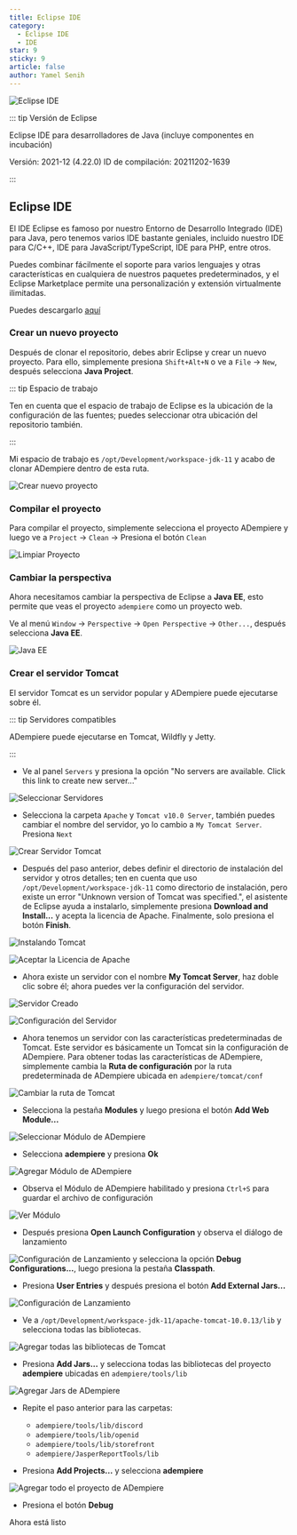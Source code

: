 ```yaml
---
title: Eclipse IDE
category:
  - Eclipse IDE
  - IDE
star: 9
sticky: 9
article: false
author: Yamel Senih
---
```


![Eclipse IDE](/assets/img/docs/develop-guide/getting-started/eclipse-ide-opening.png)

::: tip Versión de Eclipse

Eclipse IDE para desarrolladores de Java (incluye componentes en incubación)

Versión: 2021-12 (4.22.0)
ID de compilación: 20211202-1639

:::

## Eclipse IDE

El IDE Eclipse es famoso por nuestro Entorno de Desarrollo Integrado (IDE) para Java, pero tenemos varios IDE bastante geniales, incluido nuestro IDE para C/C++, IDE para JavaScript/TypeScript, IDE para PHP, entre otros.

Puedes combinar fácilmente el soporte para varios lenguajes y otras características en cualquiera de nuestros paquetes predeterminados, y el Eclipse Marketplace permite una personalización y extensión virtualmente ilimitadas.

Puedes descargarlo [aquí](https://www.eclipse.org/downloads/packages/release/2022-09/r/eclipse-ide-enterprise-java-and-web-developers)

### Crear un nuevo proyecto
Después de clonar el repositorio, debes abrir Eclipse y crear un nuevo proyecto. Para ello, simplemente presiona `Shift+Alt+N` o ve a `File` -> `New`, después selecciona **Java Project**.

::: tip Espacio de trabajo

Ten en cuenta que el espacio de trabajo de Eclipse es la ubicación de la configuración de las fuentes; puedes seleccionar otra ubicación del repositorio también.

:::

Mi espacio de trabajo es `/opt/Development/workspace-jdk-11` y acabo de clonar ADempiere dentro de esta ruta.

![Crear nuevo proyecto](/assets/img/docs/develop-guide/getting-started/create-project.png)

### Compilar el proyecto
Para compilar el proyecto, simplemente selecciona el proyecto ADempiere y luego ve a `Project` -> `Clean` -> Presiona el botón `Clean`

![Limpiar Proyecto](/assets/img/docs/develop-guide/getting-started/clean-project.png)

### Cambiar la perspectiva
Ahora necesitamos cambiar la perspectiva de Eclipse a **Java EE**, esto permite que veas el proyecto `adempiere` como un proyecto web.

Ve al menú `Window` -> `Perspective` -> `Open Perspective` -> `Other...`, después selecciona **Java EE**.

![Java EE](/assets/img/docs/develop-guide/getting-started/java-ee-perspective.png)


### Crear el servidor Tomcat
El servidor Tomcat es un servidor popular y ADempiere puede ejecutarse sobre él.

::: tip Servidores compatibles

ADempiere puede ejecutarse en Tomcat, Wildfly y Jetty.

:::

- Ve al panel `Servers` y presiona la opción "No servers are available. Click this link to create new server..."

![Seleccionar Servidores](/assets/img/docs/develop-guide/getting-started/select-servers.png)

- Selecciona la carpeta `Apache` y `Tomcat v10.0 Server`, también puedes cambiar el nombre del servidor, yo lo cambio a `My Tomcat Server`. Presiona `Next`

![Crear Servidor Tomcat](/assets/img/docs/develop-guide/getting-started/create-tomcat-server-name.png)


- Después del paso anterior, debes definir el directorio de instalación del servidor y otros detalles; ten en cuenta que uso `/opt/Development/workspace-jdk-11` como directorio de instalación, pero existe un error "Unknown version of Tomcat was specified.", el asistente de Eclipse ayuda a instalarlo, simplemente presiona **Download and Install...** y acepta la licencia de Apache. Finalmente, solo presiona el botón **Finish**.

![Instalando Tomcat](/assets/img/docs/develop-guide/getting-started/installing-tomcat.png)

![Aceptar la Licencia de Apache](/assets/img/docs/develop-guide/getting-started/acept-apache-license.png)

- Ahora existe un servidor con el nombre **My Tomcat Server**, haz doble clic sobre él; ahora puedes ver la configuración del servidor.

![Servidor Creado](/assets/img/docs/develop-guide/getting-started/server-created.png)

![Configuración del Servidor](/assets/img/docs/develop-guide/getting-started/server-setup.png)

- Ahora tenemos un servidor con las características predeterminadas de Tomcat. Este servidor es básicamente un Tomcat sin la configuración de ADempiere. Para obtener todas las características de ADempiere, simplemente cambia la **Ruta de configuración** por la ruta predeterminada de ADempiere ubicada en `adempiere/tomcat/conf`

![Cambiar la ruta de Tomcat](/assets/img/docs/develop-guide/getting-started/tomcat-default-config.png)

- Selecciona la pestaña **Modules** y luego presiona el botón **Add Web Module...**

![Seleccionar Módulo de ADempiere](/assets/img/docs/develop-guide/getting-started/adempiere-modules.png)

- Selecciona **adempiere** y presiona **Ok**

![Agregar Módulo de ADempiere](/assets/img/docs/develop-guide/getting-started/add-adempiere-module.png)

- Observa el Módulo de ADempiere habilitado y presiona `Ctrl+S` para guardar el archivo de configuración

![Ver Módulo](/assets/img/docs/develop-guide/getting-started/see-adempiere-module-added.png)


- Después presiona **Open Launch Configuration** y observa el diálogo de lanzamiento

![Configuración de Lanzamiento](/assets/img/docs/develop-guide/getting-started/launch-dialog.png) y selecciona la opción **Debug Configurations...**, luego presiona la pestaña **Classpath**.

- Presiona **User Entries** y después presiona el botón **Add External Jars...**

![Configuración de Lanzamiento](/assets/img/docs/develop-guide/getting-started/launch-dialog.png)


- Ve a `/opt/Development/workspace-jdk-11/apache-tomcat-10.0.13/lib` y selecciona todas las bibliotecas.

![Agregar todas las bibliotecas de Tomcat](/assets/img/docs/develop-guide/getting-started/launcher-tomcat-add-lib.png)

- Presiona **Add Jars...** y selecciona todas las bibliotecas del proyecto **adempiere** ubicadas en `adempiere/tools/lib`

![Agregar Jars de ADempiere](/assets/img/docs/develop-guide/getting-started/add-jars-from-adempiere.png)

- Repite el paso anterior para las carpetas:
  - `adempiere/tools/lib/discord`
  - `adempiere/tools/lib/openid`
  - `adempiere/tools/lib/storefront`
  - `adempiere/JasperReportTools/lib`

- Presiona **Add Projects...** y selecciona **adempiere**

![Agregar todo el proyecto de ADempiere](/assets/img/docs/develop-guide/getting-started/add-adempiere-project.png)

- Presiona el botón **Debug**

Ahora está listo
